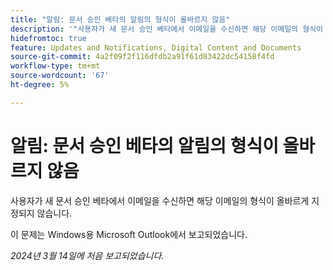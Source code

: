 ```yaml
---
title: "알림: 문서 승인 베타의 알림의 형식이 올바르지 않음"
description: '"사용자가 새 문서 승인 베타에서 이메일을 수신하면 해당 이메일의 형식이 올바르게 지정되지 않습니다. ”'
hidefromtoc: true
feature: Updates and Notifications, Digital Content and Documents
source-git-commit: 4a2f09f2f116dfdb2a91f61d83422dc54158f4fd
workflow-type: tm+mt
source-wordcount: '67'
ht-degree: 5%

---
```



# 알림: 문서 승인 베타의 알림의 형식이 올바르지 않음

사용자가 새 문서 승인 베타에서 이메일을 수신하면 해당 이메일의 형식이 올바르게 지정되지 않습니다.

이 문제는 Windows용 Microsoft Outlook에서 보고되었습니다.

_2024년 3월 14일에 처음 보고되었습니다._
